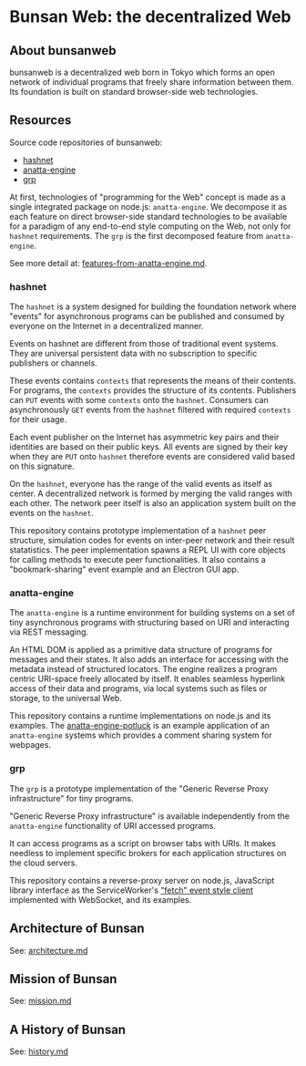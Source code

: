 # Bunsan Web: the decentralized Web 

## About bunsanweb

bunsanweb is a decentralized web born in Tokyo which forms an open network of
individual programs that freely share information between them.
Its foundation is built on standard browser-side web technologies.


## Resources

Source code repositories of bunsanweb:

- [hashnet](https://github.com/anatta-project/hashnet/)
- [anatta-engine](https://github.com/anatta-project/anatta-engine/)
- [grp](https://github.com/anatta-project/grp/)

At first, technologies of "programming for the Web" concept is 
made as a single integrated package on node.js: `anatta-engine`.
We decompose it as each feature on direct browser-side standard technologies
to be available for a paradigm of any end-to-end style computing on the Web, 
not only for `hashnet` requirements. 
The `grp` is the first decomposed feature from `anatta-engine`. 

See more detail at: 
[features-from-anatta-engine.md](features-from-anatta-engine.md).

### hashnet

The `hashnet` is a system designed for building the foundation network
where "events" for asynchronous programs can be  published and consumed 
by everyone on the Internet in a decentralized manner.

Events on hashnet are different from those of traditional event systems.
They are universal persistent data with no subscription to 
specific publishers or channels.

These events contains `contexts` that represents the means of 
their contents.
For programs, the `contexts` provides the structure of its contents.
Publishers can `PUT` events with some `contexts` onto the `hashnet`.
Consumers can asynchronously `GET` events 
from the `hashnet` filtered with required `contexts` for their usage.

Each event publisher on the Internet has asymmetric key pairs
and their identities are based on their public keys.
All events are signed by their key when they are `PUT` onto `hashnet` 
therefore events are considered valid based on this signature.

On the `hashnet`, 
everyone has the range of the valid events as itself as center.
A decentralized network is formed by merging the valid ranges with each other.
The network peer itself is also an application system
built on the events on the `hashnet`.

This repository contains prototype implementation of a `hashnet` peer 
structure, simulation codes for events on inter-peer network and 
their result statatistics.
The peer implementation spawns a REPL UI with core objects
for calling methods to execute peer functionalities.
It also contains a "bookmark-sharing" event example and 
an Electron GUI app.

### anatta-engine

The `anatta-engine` is a runtime environment for building systems on
a set of tiny asynchronous programs with
structuring based on URI and interacting via REST messaging.

An HTML DOM is applied as a primitive data structure of programs for
messages and their states.
It also adds an interface for accessing with the metadata instead of 
structured locators.
The engine realizes a program centric URI-space freely allocated by itself.
It enables seamless hyperlink access of their data and programs,
via local systems such as files or storage, to the universal Web.

This repository contains a runtime implementations on node.js and its examples.
The 
[anatta-engine-potluck](https://github.com/anatta-project/anatta-engine-potluck/) is an example application of an `anatta-engine` systems which
provides a comment sharing system for webpages.

### grp

The `grp` is a prototype implementation of the 
"Generic Reverse Proxy infrastructure" for tiny programs.

"Generic Reverse Proxy infrastructure" is available independently
from the `anatta-engine` functionality of URI accessed programs.

It can access programs as a script on browser tabs with URIs.
It makes needless to implement specific brokers for each application 
structures on the cloud servers.

This repository contains a reverse-proxy server on node.js, 
JavaScript library interface as the ServiceWorker's 
["fetch" event style client](https://developer.mozilla.org/docs/Web/API/FetchEvent#Examples) implemented with WebSocket,
and its examples.


## Architecture of Bunsan

See: [architecture.md](architecture.md)

## Mission of Bunsan

See: [mission.md](mission.md)

## A History of Bunsan

See: [history.md](history.md)

